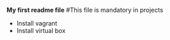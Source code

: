**My first readme file**
#This file is mandatory in projects
* Install vagrant
* Install virtual box
